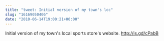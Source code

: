 ```yaml
---
title: "tweet: Initial version of my town's loc"
slug: "16169050406"
date: "2010-06-14T19:00:21+00:00"
---
```

Initial version of my town's local sports store's website. http://is.gd/cPabB